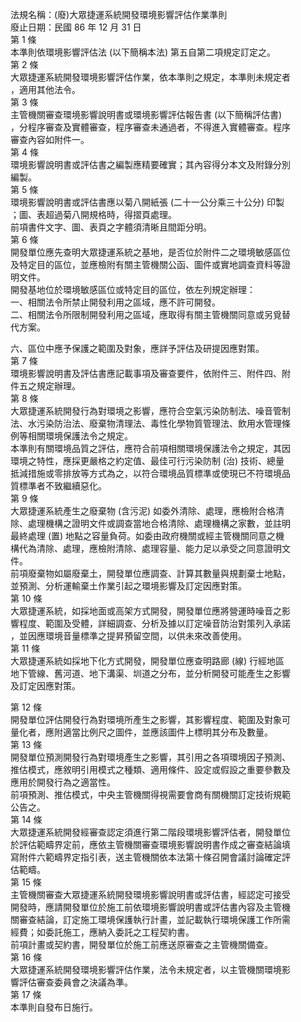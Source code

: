 法規名稱：(廢)大眾捷運系統開發環境影響評估作業準則  
廢止日期：民國 86 年 12 月 31 日  
第 1 條  
本準則依環境影響評估法 (以下簡稱本法) 第五自第二項規定訂定之。  
第 2 條  
大眾捷運系統開發環境影響評估作業，依本準則之規定，本準則未規定者  
，適用其他法令。  
第 3 條  
主管機關審查環境影響說明書或環境影響評估報告書 (以下簡稱評估書)  
，分程序審查及實體審查，程序審查未通過者，不得進入實體審查。程序  
審查內容如附件一。  
第 4 條  
環境影響說明書或評估書之編製應精要確實；其內容得分本文及附錄分別  
編製。  
第 5 條  
環境影響說明書或評估書應以菊八開紙張 (二十一公分乘三十公分) 印製  
；圖、表超過菊八開規格時，得摺頁處理。  
前項書件文字、圖、表頁之字體須清晰且間距分明。  
第 6 條  
開發單位應先查明大眾捷運系統之基地，是否位於附件二之環境敏感區位  
及特定目的區位，並應檢附有關主管機關公函、圖件或實地調查資料等證  
明文件。  
開發基地位於環境敏感區位或特定目的區位，依左列規定辦理：  
一、相關法令所禁止開發利用之區域，應不許可開發。  
二、相關法令所限制開發利用之區域，應取得有關主管機關同意或另覓替  
代方案。  


六、區位中應予保護之範圍及對象，應詳予評估及研提因應對策。  
第 7 條  
環境影響說明書及評估書應記載事項及審查要件，依附件三、附件四、附  
件五之規定辦理。  
第 8 條  
大眾捷運系統開發行為對環境之影響，應符合空氣污染防制法、噪音管制  
法、水污染防治法、廢棄物清理法、毒性化學物質管理法、飲用水管理條  
例等相關環境保護法令之規定。  
本準則有關環境品質之評估，應符合前項相關環境保護法令之規定，其因  
環境之特性，應採更嚴格之約定值、最佳可行污染防制 (治) 技術、總量  
抵減措施或零排放等方式為之，以符合環境品質標準或使現已不符環境品  
質標準者不致繼續惡化。  
第 9 條  
大眾捷運系統產生之廢棄物 (含污泥) 如委外清除、處理，應檢附合格清  
除、處理機構之證明文件或調查當地合格清除、處理機構之家數，並註明  
最終處理 (置) 地點之容量負荷。如委由政府機關或經主管機關同意之機  
構代為清除、處理，應檢附清除、處理容量、能力足以承受之同意證明文  
件。  
前項廢棄物如屬廢棄土，開發單位應調查、計算其數量與規劃棄士地點，  
並預測、分析運輸棄土作業引起之環境影響及訂定因應對策。  
第 10 條  
大眾捷運系統，如採地面或高架方式開發，開發單位應將營運時噪音之影  
響程度、範圍及受體，詳細調查、分析及據以訂定噪音防治對策列入承諾  
，並因應環境音量標準之提昇預留空間，以供未來改善使用。  
第 11 條  
大眾捷運系統如採地下化方式開發，開發單位應查明路廊 (線) 行經地區  
地下管線、舊河道、地下溝渠、圳道之分布，並分析開發可能產生之影響  
及訂定因應對策。  


第 12 條  
開發單位評估開發行為對環境所產生之影響，其影響程度、範圍及對象可  
量化者，應附適當比例尺之圖件，並應該圖件上標明其分布及數量。  
第 13 條  
開發單位預測開發行為對環境產生之影響，其引用之各項環境因子預測、  
推估模式，應敘明引用模式之種類、適用條件、設定或假設之重要參數及  
應用於開發行為之適當性。  
前項預測、推估模式，中央主管機關得視需要會商有關機關訂定技術規範  
公告之。  
第 14 條  
大眾捷運系統開發經審查認定須進行第二階段環境影響評估者，開發單位  
於評估範疇界定前，應依主管機關審查環境影響說明書作成之審查結論填  
寫附件六範疇界定指引表，送主管機關依本法第十條召開會議討論確定評  
估範疇。  
第 15 條  
主管機關審查大眾捷運系統開發環境影響說明書或評估書，經認定可接受  
開發時，應請開發單位於施工前依環境影響說明書或評估書內容及主管機  
關審查結論，訂定施工環境保護執行計畫，並記載執行環境保護工作所需  
經費；如委託施工，應納入委託之工程契約書。  
前項計畫或契約書，開發單位於施工前應送原審查之主管機關備查。  
第 16 條  
大眾捷運系統開發環境影響評估作業，法令未規定者，以主管機關環境影  
響評估審查委員會之決議為準。  
第 17 條  
本準則自發布日施行。  


